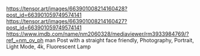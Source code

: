 https://tensor.art/images/663901008214160428?post_id=663901059749574141 https://tensor.art/images/663901008214160427?post_id=663901059749574141 https://www.imdb.com/name/nm2060328/mediaviewer/rm3933984769/?ref_=nm_ov_ph man Post with a straight face friendly, Photography, Portrait, Light Mode, 4k, Fluorescent Lamp
